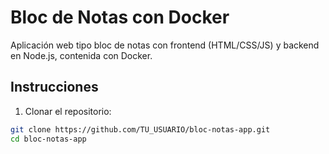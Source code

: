 # Bloc de Notas con Docker

Aplicación web tipo bloc de notas con frontend (HTML/CSS/JS) y backend en Node.js, contenida con Docker.

## Instrucciones

1. Clonar el repositorio:
```bash
git clone https://github.com/TU_USUARIO/bloc-notas-app.git
cd bloc-notas-app
